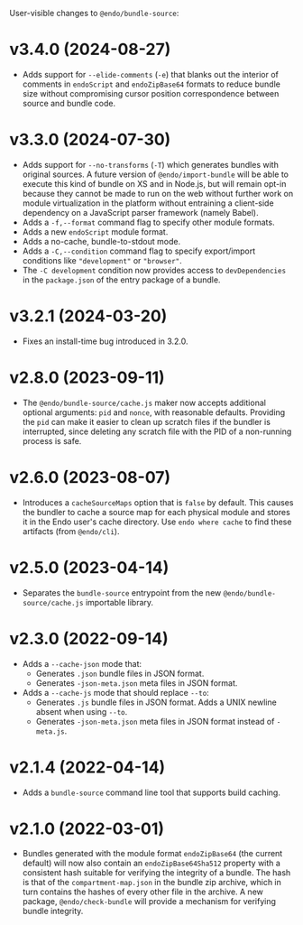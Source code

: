 User-visible changes to `@endo/bundle-source`:

# v3.4.0 (2024-08-27)

- Adds support for `--elide-comments` (`-e`) that blanks out the interior of
  comments in `endoScript` and `endoZipBase64` formats to reduce bundle size
  without compromising cursor position correspondence between source and bundle
  code.

# v3.3.0 (2024-07-30)

- Adds support for `--no-transforms` (`-T`) which generates bundles with
  original sources.
  A future version of `@endo/import-bundle` will be able to execute this
  kind of bundle on XS and in Node.js, but will remain opt-in because
  they cannot be made to run on the web without further work on module
  virtualization in the platform without entraining a client-side
  dependency on a JavaScript parser framework (namely Babel).
- Adds a `-f,--format` command flag to specify other module formats.
- Adds a new `endoScript` module format.
- Adds a no-cache, bundle-to-stdout mode.
- Adds a `-C,--condition` command flag to specify export/import conditions like
  `"development"` or `"browser"`.
- The `-C development` condition now provides access to `devDependencies` in
  the `package.json` of the entry package of a bundle.

# v3.2.1 (2024-03-20)

- Fixes an install-time bug introduced in 3.2.0.

# v2.8.0 (2023-09-11)

- The `@endo/bundle-source/cache.js` maker now accepts additional optional
  arguments: `pid` and `nonce`, with reasonable defaults.
  Providing the `pid` can make it easier to clean up scratch files if
  the bundler is interrupted, since deleting any scratch file with the PID of a
  non-running process is safe.

# v2.6.0 (2023-08-07)

- Introduces a `cacheSourceMaps` option that is `false` by default.
  This causes the bundler to cache a source map for each physical module and
  stores it in the Endo user's cache directory.
  Use `endo where cache` to find these artifacts (from `@endo/cli`).

# v2.5.0 (2023-04-14)

- Separates the `bundle-source` entrypoint from the new
  `@endo/bundle-source/cache.js` importable library.

# v2.3.0 (2022-09-14)

- Adds a `--cache-json` mode that:
  - Generates `.json` bundle files in JSON format.
  - Generates `-json-meta.json` meta files in JSON format.
- Adds a `--cache-js` mode that should replace `--to`:
  - Generates `.js` bundle files in JSON format.
    Adds a UNIX newline absent when using `--to`.
  - Generates `-json-meta.json` meta files in JSON format instead of
    `-meta.js`.

# v2.1.4 (2022-04-14)

- Adds a `bundle-source` command line tool that supports build caching.

# v2.1.0 (2022-03-01)

- Bundles generated with the module format `endoZipBase64` (the current
  default) will now also contain an `endoZipBase64Sha512` property with a
  consistent hash suitable for verifying the integrity of a bundle.
  The hash is that of the `compartment-map.json` in the bundle zip archive,
  which in turn contains the hashes of every other file in the archive.
  A new package, `@endo/check-bundle` will provide a mechanism for
  verifying bundle integrity.
